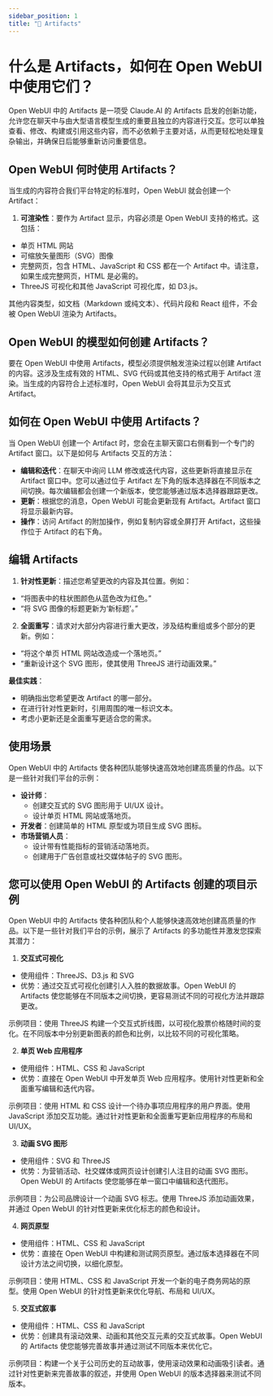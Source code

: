 ```yaml
---
sidebar_position: 1
title: "🏺 Artifacts"
---
```



# 什么是 Artifacts，如何在 Open WebUI 中使用它们？

Open WebUI 中的 Artifacts 是一项受 Claude.AI 的 Artifacts 启发的创新功能，允许您在聊天中与由大型语言模型生成的重要且独立的内容进行交互。您可以单独查看、修改、构建或引用这些内容，而不必依赖于主要对话，从而更轻松地处理复杂输出，并确保日后能够重新访问重要信息。

## Open WebUI 何时使用 Artifacts？

当生成的内容符合我们平台特定的标准时，Open WebUI 就会创建一个 Artifact：

1. **可渲染性**：要作为 Artifact 显示，内容必须是 Open WebUI 支持的格式。这包括：

* 单页 HTML 网站
* 可缩放矢量图形（SVG）图像
* 完整网页，包含 HTML、JavaScript 和 CSS 都在一个 Artifact 中。请注意，如果生成完整网页，HTML 是必需的。
* ThreeJS 可视化和其他 JavaScript 可视化库，如 D3.js。

其他内容类型，如文档（Markdown 或纯文本）、代码片段和 React 组件，不会被 Open WebUI 渲染为 Artifacts。

## Open WebUI 的模型如何创建 Artifacts？

要在 Open WebUI 中使用 Artifacts，模型必须提供触发渲染过程以创建 Artifact 的内容。这涉及生成有效的 HTML、SVG 代码或其他支持的格式用于 Artifact 渲染。当生成的内容符合上述标准时，Open WebUI 会将其显示为交互式 Artifact。

## 如何在 Open WebUI 中使用 Artifacts？

当 Open WebUI 创建一个 Artifact 时，您会在主聊天窗口右侧看到一个专门的 Artifact 窗口。以下是如何与 Artifacts 交互的方法：

* **编辑和迭代**：在聊天中询问 LLM 修改或迭代内容，这些更新将直接显示在 Artifact 窗口中。您可以通过位于 Artifact 左下角的版本选择器在不同版本之间切换。每次编辑都会创建一个新版本，使您能够通过版本选择器跟踪更改。
* **更新**：根据您的消息，Open WebUI 可能会更新现有 Artifact。Artifact 窗口将显示最新内容。
* **操作**：访问 Artifact 的附加操作，例如复制内容或全屏打开 Artifact，这些操作位于 Artifact 的右下角。

## 编辑 Artifacts

1. **针对性更新**：描述您希望更改的内容及其位置。例如：

* “将图表中的柱状图颜色从蓝色改为红色。”
* “将 SVG 图像的标题更新为‘新标题’。”

2. **全面重写**：请求对大部分内容进行重大更改，涉及结构重组或多个部分的更新。例如：

* “将这个单页 HTML 网站改造成一个落地页。”
* “重新设计这个 SVG 图形，使其使用 ThreeJS 进行动画效果。”

**最佳实践**：

* 明确指出您希望更改 Artifact 的哪一部分。
* 在进行针对性更新时，引用周围的唯一标识文本。
* 考虑小更新还是全面重写更适合您的需求。

## 使用场景

Open WebUI 中的 Artifacts 使各种团队能够快速高效地创建高质量的作品。以下是一些针对我们平台的示例：

* **设计师**：
  * 创建交互式的 SVG 图形用于 UI/UX 设计。
  * 设计单页 HTML 网站或落地页。
* **开发者**：创建简单的 HTML 原型或为项目生成 SVG 图标。
* **市场营销人员**：
  * 设计带有性能指标的营销活动落地页。
  * 创建用于广告创意或社交媒体帖子的 SVG 图形。

## 您可以使用 Open WebUI 的 Artifacts 创建的项目示例

Open WebUI 中的 Artifacts 使各种团队和个人能够快速高效地创建高质量的作品。以下是一些针对我们平台的示例，展示了 Artifacts 的多功能性并激发您探索其潜力：

1. **交互式可视化**

* 使用组件：ThreeJS、D3.js 和 SVG
* 优势：通过交互式可视化创建引人入胜的数据故事。Open WebUI 的 Artifacts 使您能够在不同版本之间切换，更容易测试不同的可视化方法并跟踪更改。

示例项目：使用 ThreeJS 构建一个交互式折线图，以可视化股票价格随时间的变化。在不同版本中分别更新图表的颜色和比例，以比较不同的可视化策略。

2. **单页 Web 应用程序**

* 使用组件：HTML、CSS 和 JavaScript
* 优势：直接在 Open WebUI 中开发单页 Web 应用程序。使用针对性更新和全面重写编辑和迭代内容。

示例项目：使用 HTML 和 CSS 设计一个待办事项应用程序的用户界面。使用 JavaScript 添加交互功能。通过针对性更新和全面重写更新应用程序的布局和 UI/UX。

3. **动画 SVG 图形**

* 使用组件：SVG 和 ThreeJS
* 优势：为营销活动、社交媒体或网页设计创建引人注目的动画 SVG 图形。Open WebUI 的 Artifacts 使您能够在单一窗口中编辑和迭代图形。

示例项目：为公司品牌设计一个动画 SVG 标志。使用 ThreeJS 添加动画效果，并通过 Open WebUI 的针对性更新来优化标志的颜色和设计。

4. **网页原型**

* 使用组件：HTML、CSS 和 JavaScript
* 优势：直接在 Open WebUI 中构建和测试网页原型。通过版本选择器在不同设计方法之间切换，以细化原型。

示例项目：使用 HTML、CSS 和 JavaScript 开发一个新的电子商务网站的原型。使用 Open WebUI 的针对性更新来优化导航、布局和 UI/UX。

5. **交互式叙事**

* 使用组件：HTML、CSS 和 JavaScript
* 优势：创建具有滚动效果、动画和其他交互元素的交互式故事。Open WebUI 的 Artifacts 使您能够完善故事并通过测试不同版本来优化它。

示例项目：构建一个关于公司历史的互动故事，使用滚动效果和动画吸引读者。通过针对性更新来完善故事的叙述，并使用 Open WebUI 的版本选择器来测试不同版本。